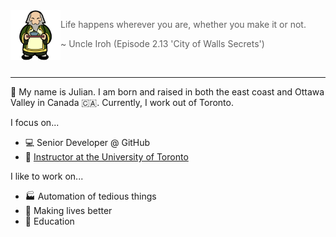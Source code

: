 
<!--START_SECTION:iroh-->
<img height="80" align="left" src="https://raw.githubusercontent.com/jules2689/jules2689/master/iroh.png">
  
  > Life happens wherever you are, whether you make it or not.
  >
  > ~ Uncle Iroh (Episode 2.13 'City of Walls Secrets')
<!--END_SECTION:iroh-->

<br>

---

:wave: My name is Julian.
I am born and raised in both the east coast and Ottawa Valley in Canada :canada:. Currently, I work out of Toronto.

I focus on...
- :computer: Senior Developer @ GitHub
- :school: [Instructor at the University of Toronto](https://dcsil.github.io/CSC491/)

I like to work on...
- :factory: Automation of tedious things
- :gift_heart: Making lives better
- :pencil: Education
